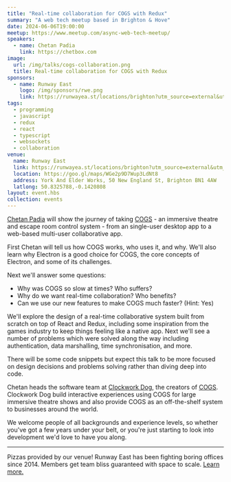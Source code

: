 ```yaml
---
title: "Real-time collaboration for COGS with Redux"
summary: "A web tech meetup based in Brighton & Hove"
date: 2024-06-06T19:00:00
meetup: https://www.meetup.com/async-web-tech-meetup/
speakers:
  - name: Chetan Padia
    link: https://chetbox.com
image:
  url: /img/talks/cogs-collaboration.png
  title: Real-time collaboration for COGS with Redux
sponsors:
  - name: Runway East
    logo: /img/sponsors/rwe.png
    link: https://runwayea.st/locations/brighton?utm_source=external&utm_medium=event&utm_campaign=sponsorship
tags:
  - programming
  - javascript
  - redux
  - react
  - typescript
  - websockets
  - collaboration
venue:
  name: Runway East
  link: https://runwayea.st/locations/brighton?utm_source=external&utm_medium=event&utm_campaign=sponsorship
  location: https://goo.gl/maps/WGe2p9D7Wup3LdNt8
  address: York And Elder Works, 50 New England St, Brighton BN1 4AW
  latlong: 50.8325788,-0.1420808
layout: event.hbs
collection: events
---
```


[Chetan Padia](https://chetbox.com/) will show the journey of taking [COGS](https://cogs.show) - an immersive theatre and escape room control system - from an single-user desktop app to a web-based multi-user collaborative app.

First Chetan will tell us how COGS works, who uses it, and why. We'll also learn why Electron is a good choice for COGS, the core concepts of Electron, and some of its challenges.

Next we'll answer some questions:

- Why was COGS so slow at times? Who suffers?
- Why do we want real-time collaboration? Who benefits?
- Can we use our new features to make COGS much faster? (Hint: Yes)

We'll explore the design of a real-time collaborative system built from scratch on top of React and Redux, including some inspiration from the games industry to keep things feeling like a native app.
Next we'll see a number of problems which were solved along the way including authentication, data marshalling, time synchronisation, and more.

There will be some code snippets but expect this talk to be more focused on design decisions and problems solving rather than diving deep into code.

Chetan heads the software team at [Clockwork Dog](http://clockwork.dog), the creators of [COGS](https://cogs.show). Clockwork Dog build interactive experiences using COGS for large immersive theatre shows and also provide COGS as an off-the-shelf system to businesses around the world.

We welcome people of all backgrounds and experience levels, so whether you've got a few years under your belt, or you're just starting to look into development we'd love to have you along.

---

Pizzas provided by our venue! Runway East has been fighting boring offices since 2014. Members get team bliss guaranteed with space to scale. [Learn more.](https://runwayea.st/locations/brighton?utm_source=external&utm_medium=event&utm_campaign=sponsorship)

